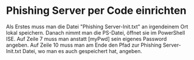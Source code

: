 # Phishing Server per Code einrichten

Als Erstes muss man die Datei "Phishing Server-Init.txt" an irgendeinem Ort lokal speichern.
Danach nimmt man die PS-Datei, öffnet sie im PowerShell ISE. Auf Zeile 7 muss man anstatt [myPwd] sein eigenes Password angeben. Auf Zeile 10 muss man am Ende den Pfad zur Phishing Server-Init.txt Datei, wo man es auch gespeichert hat, angeben.
